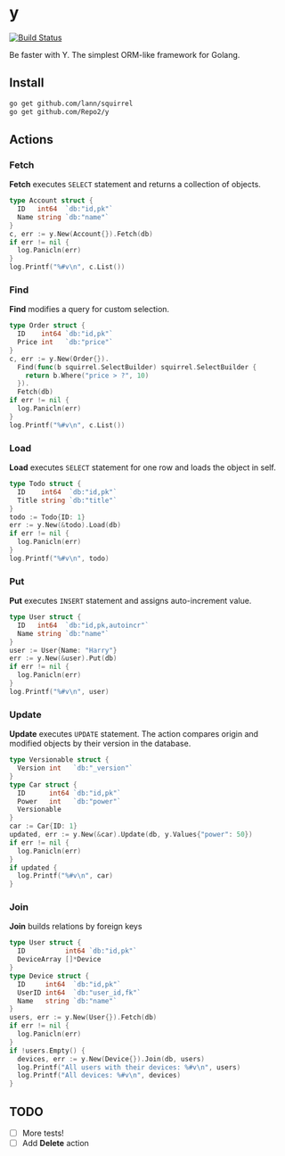 # y

[![Build Status](https://travis-ci.org/Repo2/y.svg?branch=master)](https://travis-ci.org/Repo2/y)

Be faster with Y. The simplest ORM-like framework for Golang.

## Install

```bash
go get github.com/lann/squirrel
go get github.com/Repo2/y
```

## Actions

### Fetch
**Fetch** executes ```SELECT``` statement and returns a collection of objects.
```go
type Account struct {
  ID   int64  `db:"id,pk"`
  Name string `db:"name"`
}
c, err := y.New(Account{}).Fetch(db)
if err != nil {
  log.Panicln(err)
}
log.Printf("%#v\n", c.List())
```

### Find
**Find** modifies a query for custom selection.
```go
type Order struct {
  ID    int64 `db:"id,pk"`
  Price int   `db:"price"`
}
c, err := y.New(Order{}).
  Find(func(b squirrel.SelectBuilder) squirrel.SelectBuilder {
    return b.Where("price > ?", 10)
  }).
  Fetch(db)
if err != nil {
  log.Panicln(err)
}
log.Printf("%#v\n", c.List())
```

### Load
**Load** executes ```SELECT``` statement for one row and loads the object in self.
```go
type Todo struct {
  ID    int64  `db:"id,pk"`
  Title string `db:"title"`
}
todo := Todo{ID: 1}
err := y.New(&todo).Load(db)
if err != nil {
  log.Panicln(err)
}
log.Printf("%#v\n", todo)
```

### Put
**Put** executes ```INSERT``` statement and assigns auto-increment value.
```go
type User struct {
  ID   int64  `db:"id,pk,autoincr"`
  Name string `db:"name"`
}
user := User{Name: "Harry"}
err := y.New(&user).Put(db)
if err != nil {
  log.Panicln(err)
}
log.Printf("%#v\n", user)
```

### Update
**Update** executes ```UPDATE``` statement. The action compares origin and modified objects by their version in the database.
```go
type Versionable struct {
  Version int   `db:"_version"`
}
type Car struct {
  ID      int64 `db:"id,pk"`
  Power   int   `db:"power"`
  Versionable
}
car := Car{ID: 1}
updated, err := y.New(&car).Update(db, y.Values{"power": 50})
if err != nil {
  log.Panicln(err)
}
if updated {
  log.Printf("%#v\n", car)
}
```  

### Join
**Join** builds relations by foreign keys
```go
type User struct {
  ID          int64 `db:"id,pk"`
  DeviceArray []*Device
}
type Device struct {
  ID     int64  `db:"id,pk"`
  UserID int64  `db:"user_id,fk"`
  Name   string `db:"name"`
}
users, err := y.New(User{}).Fetch(db)
if err != nil {
  log.Panicln(err)
}
if !users.Empty() {
  devices, err := y.New(Device{}).Join(db, users)
  log.Printf("All users with their devices: %#v\n", users)
  log.Printf("All devices: %#v\n", devices)
}
```

## TODO
- [ ] More tests!
- [ ] Add **Delete** action
